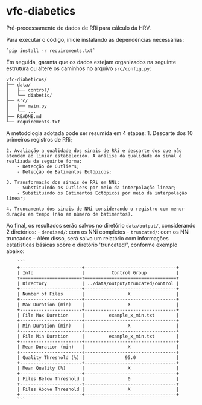 # vfc-diabetics

Pré-processamento de dados de RRi para cálculo da HRV.

Para executar o código, inicie instalando as dependências necessárias:

    `pip install -r requirements.txt`

Em seguida, garanta que os dados estejam organizados na seguinte estrutura ou altere os caminhos no arquivo `src/config.py`:

```plaintext
vfc-diabeticos/
├── data/
│   ├── control/
│   └── diabetic/
├── src/
│   ├── main.py
│   └── ...
├── README.md
└── requirements.txt
```

A metodologia adotada pode ser resumida em 4 etapas:
    1. Descarte dos 10 primeiros registros de RRi;

    2. Avaliação a qualidade dos sinais de RRi e descarte dos que não atendem ao limiar estabelecido. A análise da qualidade do sinal é realizada da seguinte forma:
        - Detecção de Outliers;
        - Detecção de Batimentos Ectópicos;

    3. Transformação dos sinais de RRi em NNi:
        - Substituindo os Outliers por meio da interpolação linear;
        - Substituindo os Batimentos Ectópicos por meio da interpolação linear;
    
    4. Truncamento dos sinais de NNi considerando o registro com menor duração em tempo (não em número de batimentos).

Ao final, os resultados serão salvos no diretório `data/output/`, considerando 2 diretórios:
    - `denoised/`: com os NNi completos
    - `truncated/`: com os NNi truncados
    - Além disso, será salvo um relatório com informações estatísticas básicas sobre o diretório 'truncated/', conforme exemplo abaixo:

        ```
        +-----------------------+----------------------------------+
        | Info                  |          Control Group           |
        +=======================+==================================+
        | Directory             | ../data/output/truncated/control |
        +-----------------------+----------------------------------+
        | Number of Files       |                X                 |
        +-----------------------+----------------------------------+
        | Max Duration (min)    |                X                 |
        +-----------------------+----------------------------------+
        | File Max Duration     |         example_x_min.txt        |
        +-----------------------+----------------------------------+
        | Min Duration (min)    |                X                 |
        +-----------------------+----------------------------------+
        | File Min Duration     |         example_x_min.txt        |
        +-----------------------+----------------------------------+
        | Mean Duration (min)   |                X                 |
        +-----------------------+----------------------------------+
        | Quality Threshold (%) |               95.0               |
        +-----------------------+----------------------------------+
        | Mean Quality (%)      |                X                 |
        +-----------------------+----------------------------------+
        | Files Below Threshold |                0                 |
        +-----------------------+----------------------------------+
        | Files Above Threshold |                X                 |
        +-----------------------+----------------------------------+
        ```
